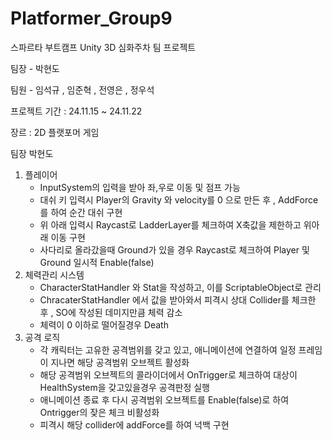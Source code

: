 # Platformer_Group9
 스파르타 부트캠프 Unity 3D 심화주차 팀 프로젝트
 
팀장 - 박현도

팀원 - 임석규 , 임준혁 , 전영은 , 정우석

프로젝트 기간 : 24.11.15 ~ 24.11.22

장르 : 2D 플랫포머 게임

팀장 박현도

1. 플레이어
      - InputSystem의 입력을 받아 좌,우로 이동 및 점프 가능
      - 대쉬 키 입력시 Player의 Gravity 와 velocity를 0 으로 만든 후 , AddForce를 하여 순간 대쉬 구현
      - 위 아래 입력시 Raycast로 LadderLayer를 체크하여 X축값을 제한하고 위아래 이동 구현
      - 사다리로 올라갔을때 Ground가 있을 경우 Raycast로 체크하여 Player 및 Ground 일시적 Enable(false)
2. 체력관리 시스템
      - CharacterStatHandler 와 Stat을 작성하고, 이를 ScriptableObject로 관리
      - ChracaterStatHandler 에서 값을 받아와서 피격시 상대 Collider를 체크한 후 , SO에 작성된 데미지만큼 체력 감소
      - 체력이 0 이하로 떨어질경우 Death
4. 공격 로직
      - 각 캐릭터는 고유한 공격범위를 갖고 있고, 애니메이션에 연결하여 일정 프레임이 지나면 해당 공격범위 오브젝트 활성화
      - 해당 공격범위 오브젝트의 콜라이더에서 OnTrigger로 체크하여 대상이 HealthSystem을 갖고있을경우 공격판정 실행
      - 애니메이션 종료 후 다시 공격범위 오브젝트를 Enable(false)로 하여 Ontrigger의 잦은 체크 비활성화
      - 피격시 해당 collider에 addForce를 하여 넉백 구현
